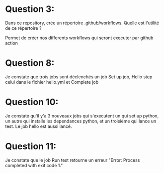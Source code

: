 # Question 3: 
Dans ce repository, crée un répertoire .github/workflows. Quelle est l'utilité de ce répertoire ?

Permet de créer nos differents workflows qui seront executer par github action 

# Question 8: 

Je constate que trois jobs sont déclenchés un job Set up job, Hello step celui dans le fichier hello.yml et Complete job

# Question 10: 

Je constate qu'il y'a 3 nouveaux jobs qui s'executent un qui set up python, un autre qui installe les dependances python, et un troisième qui lance un test. Le job hello est aussi lancé.

# Question 11: 

Je constate que le job Run test retourne un erreur "Error: Process completed with exit code 1."

# 


